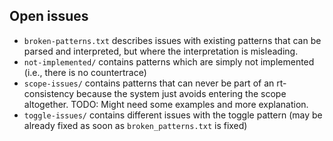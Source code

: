 
## Open issues
  * ``broken-patterns.txt`` describes issues with existing patterns that can be parsed and interpreted, but where the interpretation is misleading. 
  * ``not-implemented/`` contains patterns which are simply not implemented (i.e., there is no countertrace) 
  * ``scope-issues/`` contains patterns that can never be part of an rt-consistency because the system just avoids entering the scope altogether.
      TODO: Might need some examples and more explanation. 
  * ``toggle-issues/`` contains different issues with the toggle pattern (may be already fixed as soon as ``broken_patterns.txt`` is fixed)
